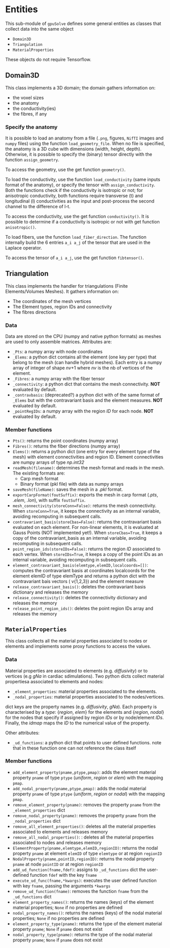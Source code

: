 # Entities

This sub-module of `gpuSolve` defines some general entities as classes that collect data into the same object

* `Domain3D`
* `Triangulation`
* `MaterialProperties`


These objects do not require Tensorflow.

## Domain3D

This class implements a 3D domain; the domain gathers information on:

*  the voxel sizes
*  the anatomy
*  the conductivity(ies)
*  the fibres, if any

### Specify the anatomy

It is possible to load an anatomy from a file (`.png`, figures, `NifTI` images and `numpy` files) using the function `load_geometry_file`. When no file is specified, the anatomy is a 3D cube with dimensions (width, height, depth).
Otherwise, it is possible to specify the (binary) tensor directly with the function `assign_geometry`. 

To access the geometry, use the get function `geometry()`.


To load the conductivity, use the function `load_conductivity` (same inputs format of the anatomy), or specify the tensor with `assign_conductivity`. Both the functions check if the conductivity is isotropic or not; for anisotropic conductivity, both functions require transverse (t) and longitudinal (l) conductivities as the input and post-process the second channel to the difference of l-t.

To access the conductivity, use the get function `conductivity()`.
It is possible to determine if a conductivity is isotropic or not with get function `anisotropic()`.


To load fibers, use the function `load_fiber_direction`. The function internally build the 6 entries `a_i a_j` of the tensor that are used in the Laplace operator.

To access the tensor of `a_i a_j`, use the get function `fibtensor()`.

## Triangulation
This class implements the handler for triangulations (Finite Elements/Volumes Meshes). It gathers information on:

* The coordinates of the mesh vertices
* The Element types, region IDs and connectivity
* The fibres directions

### Data
Data are stored on the CPU (numpy and native python formats) as meshes are used to only assemble matrices.
Attributes are:
* `_Pts`: a numpy array with node coordinates
* `_Elems`: a python dict contains all the element (one key per type) that belong to the mesh  (can handle hybrid meshes). Each entry is a numpy array of integer of shape *nv*+1 where *nv* is the nb of vertices of the element.
* `_Fibres`: a numpy array with the fiber tensor
* `_connectivity`: a python dict that contains the mesh connectivity. **NOT** evaluated by default.
* `_contravbasis`: (deprecated?) a python dict with of the same format of `_Elems` but with the contravariant basis and the element measures. **NOT** evaluated by default.
* `_pointRegIDs`: a numpy array with the region *ID* for each node. **NOT** evaluated by default.


### Member functions
* `Pts()`: returns the point coordinates (numpy array)
* `Fibres()`: returns the fiber directions (numpy array)
* `Elems()`: returns a python dict (one entry for every element type of the mesh) with element connectivities and region ID. Element connectivities are numpy arrays of type *np.int32*
* `readMesh(filename)`: determines the mesh format and reads in the mesh.
The existing formats are:
  * Carp mesh format
  * Binary format (pkl file) with data as numpy arrays
* `saveMesh(fileName)`: saves the mesh in a *.pkl* format.
* `exportCarpFormat(foutSuffix)`: exports the mesh in carp format (*.pts*, *.elem*, *.lon*), with suffix `foutSuffix`.
* `mesh_connectivity(storeConn=False)`: returns the mesh connectivity. When `storeConn=True`, it keeps the connectivity as an internal variable, avoiding recomputing in subsequent calls.
* `contravariant_basis(storeCbas=False)`: returns the contravariant basis evaluated on each element. For non-linear elements, it is evaluated at Gauss Points (NOT implemented yet!). When `storeCbas=True`, it keeps a copy of the contravariant_basis as an internal variable, avoiding recomputing in subsequent calls.
* `point_region_ids(storeIDs=False)`: returns the region *ID* associated to each vertex. When `storeIDs=True`, it keeps a copy of the point IDs as an internal variable, avoiding recomputing in subsequent calls.
* `element_contravariant_basis(elemtype,elemID,localcoords=[])`: computes the contravariant basis at coordinates localcoords for the element elemID of type elemType and returns a python dict with the contravariant bais vectors ( v{1,2,3}) and the element measure
* `release_contravariant_basis()`: deletes the contravariant basis dictionary and releases the memory 
* `release_connectivity()`: deletes the connectivity dictionary and releases the memory
* `release_point_region_ids()`: deletes the point region IDs array and releases the memory


## `MaterialProperties`

This class collects all the material properties associated to nodes or elements and implements some proxy functions to access the values.

### Data
Material properties are associated to elements (e.g. *diffusivity*) or to vertices (e.g *gNa* in cardiac sdimulations). Two python dicts collect material propertiesa associated to elements and nodes:

* `_element_properties`: material properties associated to the elements.
* `_nodal_properties`: material properties associated to the nodes/vertices.

dict keys are the property names (e.g. *diffusivity*, *gNa*). Each property is characterised by a *type*: {*region*, *elem*} for the elements and {*region*, *nodal*} for the nodes that specify if assigned by region *IDs* or by node/element *IDs*. Finally, the *idmap* maps the *ID* to the numerical value of the property.

Other attributes:

* `_ud_functions`: a python dict that points to user defined functions. note that in these function one can not reference the class itself



### Member functions

* `add_element_property(pname,ptype,pmap)`:  adds the element material property `pname` of type `ptype` (*uniform*, *region* or *elem*) with the mapping `pmap`.
* `add_nodal_property(pname,ptype,pmap)`: adds the nodal material property `pname` of type `ptype` (*uniform*, *region* or *nodal*) with the mapping `pmap`.
* `remove_element_property(pname)`: removes the property `pname` from the `_element_properties` dict
* `remove_nodal_property(pname)`: removes the property `pname` from the `_nodal_properties` dict
* `remove_all_element_properties()`: deletes all the material properties associated to elements and releases memory
* `remove_all_nodal_properties()`: : deletes all the material properties associated to nodes and releases memory
* `ElementProperty(pname,elemtype,elemID,regionID)`: returns the nodal property `pname` at element `elemID` of type `elemtype` or at region `regionID`
* `NodalProperty(pname,pointID,regionID)`: returns the nodal property `pname` at node `pointID` or at region `regionID`
* `add_ud_function(fname,fdef)`: assigns to `_ud_functions` dict the user-defined function `fdef` with the key `fname`
* `execute_ud_func(fname,*kwargs)`: executes the user defined function with key `fname`, passing the arguments `*kwargs`
* `remove_ud_function(fname)`: removes the function `fname` from the `_ud_functions` dict
* `element_property_names()`: returns the names (keys) of the element material properties; `None` if no properties are defined
* `nodal_property_names()`: returns the names (keys) of the nodal material properties; `None` if no properties are defined
* `element_property_type(pname)`: returns the type of the element material property `pname`; `None` if `pname` does not exist
* `nodal_property_type(pname)`: returns the type of the nodal material property `pname`; `None` if `pname` does not exist

